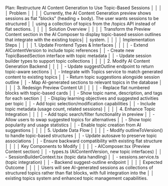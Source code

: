 Plan: Restructure AI Content Generation to Use Topic-Based Sessions                                                                     │
     │                                                                                                                                         │
     │ Problem                                                                                                                                 │
     │                                                                                                                                         │
     │ Currently, the AI Content Generation preview shows sessions as flat "blocks" (heading + body). The user wants sessions to be structured │
     │ using a collection of topics from the /topics API instead of flat sections.                                                             │
     │                                                                                                                                         │
     │ Solution Overview                                                                                                                       │
     │                                                                                                                                         │
     │ Transform the Preview Content section in the AI Composer to display topic-based session outlines that integrate with the existing topics│
     │  system.                                                                                                                                │
     │                                                                                                                                         │
     │ Implementation Steps                                                                                                                    │
     │                                                                                                                                         │
     │ 1. Update Frontend Types & Interfaces                                                                                                   │
     │                                                                                                                                         │
     │ - Extend AIContentVersion to include topic references                                                                                   │
     │ - Create new TopicBasedSection interface with topic metadata                                                                            │
     │ - Update session builder types to support topic collections                                                                             │
     │                                                                                                                                         │
     │ 2. Modify AI Content Generation Backend                                                                                                 │
     │                                                                                                                                         │
     │ - Update suggestOutline endpoint to return topic-aware sections                                                                         │
     │ - Integrate with Topics service to match generated content to existing topics                                                           │
     │ - Return topic suggestions alongside session outline                                                                                    │
     │ - Map AI-generated sections to relevant topics in the database                                                                          │
     │                                                                                                                                         │
     │ 3. Redesign Preview Content UI                                                                                                          │
     │                                                                                                                                         │
     │ - Replace flat numbered blocks with topic-based cards                                                                                   │
     │ - Show topic name, description, and tags for each section                                                                               │
     │ - Display learning objectives and suggested activities per topic                                                                        │
     │ - Add topic selection/modification capabilities                                                                                         │
     │ - Include topic metadata (usage count, related sessions)                                                                                │
     │                                                                                                                                         │
     │ 4. Enhance Topic Integration                                                                                                            │
     │                                                                                                                                         │
     │ - Add topic search/filter functionality in preview                                                                                      │
     │ - Allow users to swap suggested topics for alternatives                                                                                 │
     │ - Show topic popularity and usage statistics                                                                                            │
     │ - Enable topic creation from AI suggestions                                                                                             │
     │                                                                                                                                         │
     │ 5. Update Data Flow                                                                                                                     │
     │                                                                                                                                         │
     │ - Modify outlineToVersion() to handle topic-based structures                                                                            │
     │ - Update autosave to preserve topic associations                                                                                        │
     │ - Ensure backward compatibility with existing flat structure                                                                            │
     │                                                                                                                                         │
     │ Key Components to Modify                                                                                                                │
     │                                                                                                                                         │
     │ - AIComposer.tsx (Preview Content section)                                                                                              │
     │ - types.ts (AIContentVersion, new topic interfaces)                                                                                     │
     │ - SessionBuilderContext.tsx (topic data handling)                                                                                       │
     │ - sessions.service.ts (topic integration)                                                                                               │
     │ - Backend suggest-outline endpoint                                                                                                      │
     │                                                                                                                                         │
     │ Expected Outcome                                                                                                                        │
     │                                                                                                                                         │
     │ Users will see AI-generated sessions as collections of structured topics rather than flat blocks, with full integration into the        │
     │ existing topics system and enhanced topic management capabilities.   